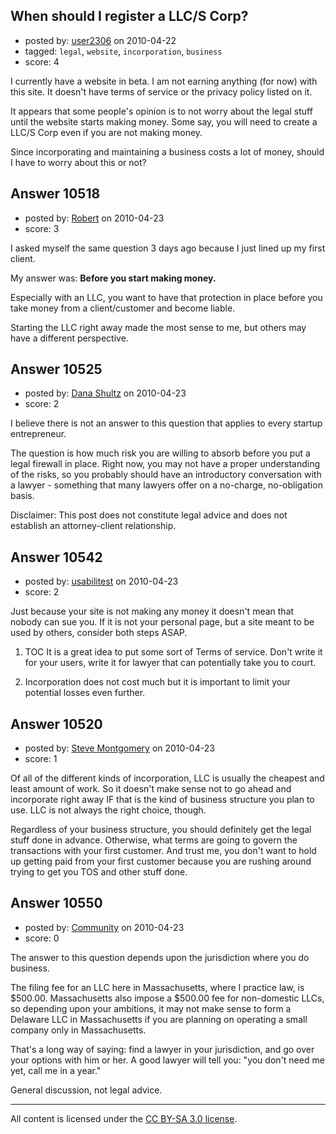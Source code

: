 ## When should I register a LLC/S Corp?

- posted by: [user2306](https://stackexchange.com/users/-1/2306-user2306) on 2010-04-22
- tagged: `legal`, `website`, `incorporation`, `business`
- score: 4

I currently have a website in beta. I am not earning anything (for now) with this site. It doesn't have terms of service or the privacy policy listed on it. 

It appears that some people's opinion is to not worry about the legal stuff until the website starts making money. Some say, you will need to create a LLC/S Corp even if you are not making money.

Since incorporating and maintaining a business costs a lot of money, should I have to worry about this or not?


## Answer 10518

- posted by: [Robert](https://stackexchange.com/users/-1/3169-robert) on 2010-04-23
- score: 3

I asked myself the same question 3 days ago because I just lined up my first client.

My answer was: **Before you start making money.**

Especially with an LLC, you want to have that protection in place before you take money from a client/customer and become liable.

Starting the LLC right away made the most sense to me, but others may have a different perspective.


## Answer 10525

- posted by: [Dana Shultz](https://stackexchange.com/users/-1/1841-dana-shultz) on 2010-04-23
- score: 2

I believe there is not an answer to this question that applies to every startup entrepreneur.

The question is how much risk you are willing to absorb before you put a legal firewall in place. Right now, you may not have a proper understanding of the risks, so you probably should have an introductory conversation with a lawyer - something that many lawyers offer on a no-charge, no-obligation basis.

Disclaimer: This post does not constitute legal advice and does not establish an attorney-client relationship.


## Answer 10542

- posted by: [usabilitest](https://stackexchange.com/users/-1/3024-usabilitest) on 2010-04-23
- score: 2

Just because your site is not making any money it doesn't mean that nobody can sue you. If it is not your personal page, but a site meant to be used by others, consider both steps ASAP.

1. TOC
It is a great idea to put some sort of Terms of service. Don't write it for your users, write it for lawyer that can potentially take you to court.

2. Incorporation does not cost much but it is important to limit your potential losses even further.




## Answer 10520

- posted by: [Steve Montgomery](https://stackexchange.com/users/-1/3203-steve-montgomery) on 2010-04-23
- score: 1

Of all of the different kinds of incorporation, LLC is usually the cheapest and least amount of work.  So it doesn't make sense not to go ahead and incorporate right away IF that is the kind of business structure you plan to use.  LLC is not always the right choice, though.

Regardless of your business structure, you should definitely get the legal stuff done in advance.  Otherwise, what terms are going to govern the transactions with your first customer.  And trust me, you don't want to hold up getting paid from your first customer because you are rushing around trying to get you TOS and other stuff done.  


## Answer 10550

- posted by: [Community](https://stackexchange.com/users/-1/-1-community) on 2010-04-23
- score: 0

The answer to this question depends upon the jurisdiction where you do business.  

The filing fee for an LLC here in Massachusetts, where I practice law, is $500.00. Massachusetts also impose a $500.00 fee for non-domestic LLCs, so depending upon your ambitions, it may not make sense to form a Delaware LLC in Massachusetts if you are planning on operating a small company only in Massachusetts. 

That's a long way of saying: find a lawyer in your jurisdiction, and go over your options with him or her. A good lawyer will tell you: "you don't need me yet, call me in a year."

General discussion, not legal advice.



---

All content is licensed under the [CC BY-SA 3.0 license](https://creativecommons.org/licenses/by-sa/3.0/).
